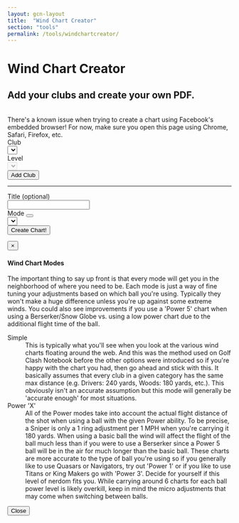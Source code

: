 ```yaml
---
layout: gcn-layout
title:  "Wind Chart Creator"
section: "tools"
permalink: /tools/windchartcreator/
---
```


<div class="row">
  <div class="col-lg-8 col-lg-offset-2 col-md-10 col-md-offset-1 col-sm-12">
    <h1 class="gcn-page-header margin-bottom-0">Wind Chart Creator</h1>
    <h2 class="gcn-page-subheader">Add your clubs and create your own PDF.</h2>
  </div>
  <br>
</div>

<div id="facebook-browser-warning" class="row hidden">
  <div class="col-lg-8 col-lg-offset-2 col-md-10 col-md-offset-1 col-sm-12">
    <div class="alert alert-warning text-center" role="alert">
      There's a known issue when trying to create a chart using Facebook's embedded
      browser! For now, make sure you open this page using Chrome, Safari, Firefox, etc.
    </div>
  </div>
</div>

<div class="row">

  <div class="col-sm-6 col-xs-12">
    <form id="add-club-form" class="form-horizontal pad-32">
      <div class="form-group">
        <label for="club-select" class="col-xs-3 text-right margin-top-6">Club</label>
        <div class="col-xs-9">
          <select id="club-select" class="form-control"></select>
        </div>
      </div>
      <div class="form-group">
        <label for="club-level-select" class="col-xs-3 text-right margin-top-6">Level</label>
        <div class="col-xs-9">
          <select id="club-level-select" class="form-control" disabled></select>
        </div>
      </div>
      <div class="col-xs-offset-3 col-xs-9 text-center">
        <button id="club-add-btn" type="button" class="btn btn-default">Add Club</button>
      </div>
    </form>
  </div>
  <div id="create-chart-controls" class="col-sm-6 col-xs-12 hidden">
    <hr class="hr-text text-large visible-sm visible-xs" data-content="Clubs">
    <form id="add-club-form" class="form-horizontal pad-32">
      <div id="current-club-list" class="margin-top-16 margin-bottom-16"></div>
      <div class="form-group">
        <label for="mode-select" class="col-xs-3 text-right margin-top-6">Title <span class="text-tiny font-500">(optional)</span></label>
        <div class="col-xs-9">
          <input id="title-input" type="text" maxLength="48" class="form-control">
        </div>
      </div>
      <div class="form-group">
        <label for="mode-select" class="col-xs-3 text-right margin-top-6">
          Mode
          <button type="button" class="btn btn-default btn-inline wind-chart-mode-info-btn" data-toggle="modal" data-target="#mode-info-modal">
            <i class="far fa-question-circle"></i>
          </button>
        </label>
        <div class="col-xs-9">
          <select id="mode-select" class="form-control"></select>
        </div>
      </div>
      <div class="col-xs-12 text-center margin-top-16">
        <button id="create-wind-chart-btn" type="button" class="btn btn-primary">Create Chart!</button>
      </div>
    </form>
  </div>

</div>

<!-- Info Modal -->
<div class="modal fade" id="mode-info-modal" tabindex="-1" role="dialog" aria-labelledby="Chart Mode Information">
  <div class="modal-dialog" role="document">
    <div class="modal-content">
      <div class="modal-body">
        <div class="row margin-8">
          <div class="col-xs-12">
            <button type="button" class="close pull-right" data-dismiss="modal" aria-label="Close"><span aria-hidden="true">&times;</span></button>
            <h4>Wind Chart Modes</h4>
            <p>
              The important thing to say up front is that every mode will get you in the
              neighborhood of where you need to be. Each mode is just a way of fine tuning your
              adjustments based on which ball you're using. Typically they won't make a huge
              difference unless you're up against some extreme winds. You could also see
              improvements if you use a 'Power 5' chart when using a Berserker/Snow Globe vs. using
              a low power chart due to the additional flight time of the ball.
            </p>
            <dl>
              <dt>Simple</dt>
              <dd>
                This is typically what you'll see when you look at the various wind charts floating
                around the web. And this was the method used on Golf Clash Notebook before the other
                options were introduced so if you're happy with the chart you had, then go ahead and
                stick with this. It basically assumes that every club in a given category
                has the same max distance (e.g. Drivers: 240 yards, Woods: 180 yards, etc.). This
                obviously isn't an accurate assumption but this mode will generally be 'accurate
                enough' for most situations.
              </dd>
              <dt>Power 'X'</dt>
              <dd>
                All of the Power modes take into account the actual flight distance of the shot
                when using a ball with the given Power ability. To be precise, a Sniper is only a
                1 ring adjustment per 1 MPH when you're carrying it 180 yards. When using a
                basic ball the wind will affect the flight of the ball much less than if you were
                to use a Berserker since a Power 5 ball will be in the air for much longer than the
                basic ball. These charts are more accurate to the type of ball you're using so if
                you generally like to use Quasars or Navigators, try out 'Power 1' or if you like to
                use Titans or King Makers go with 'Power 3'. Decide for yourself if this level of
                nerdom fits you. While carrying around 6 charts for each ball power level is likely
                overkill, keep in mind the micro adjustments that may come when switching between
                balls.
              </dd>
            </dl>
          </div>
        </div>
        <div class="row margin-8">
          <div class="col-xs-12 text-center">
            <button type="button" class="btn btn-default btn-slim" data-dismiss="modal">Close</button>
          </div>
        </div>
      </div>
    </div>
  </div>
</div>